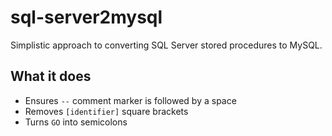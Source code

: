 # sql-server2mysql

Simplistic approach to converting SQL Server stored procedures to MySQL.

## What it does

* Ensures `--` comment marker is followed by a space
* Removes `[identifier]` square brackets
* Turns `GO` into semicolons
